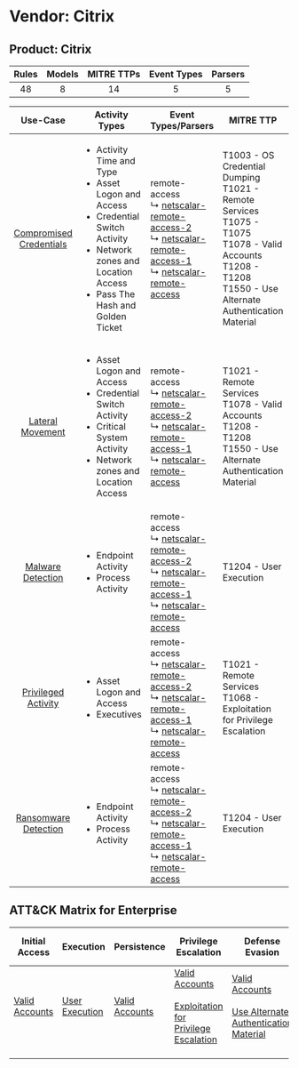 Vendor: Citrix
==============
Product: Citrix
---------------
| Rules | Models | MITRE TTPs | Event Types | Parsers |
|:-----:|:------:|:----------:|:-----------:|:-------:|
|  48   |   8    |     14     |      5      |    5    |

|                                 Use-Case                                  | Activity Types                                                                                                                                                                                | Event Types/Parsers                                                                                                                                                                                                                                                                       | MITRE TTP                                                                                                                                                                 | Content                                              |
|:-------------------------------------------------------------------------:| --------------------------------------------------------------------------------------------------------------------------------------------------------------------------------------------- | ----------------------------------------------------------------------------------------------------------------------------------------------------------------------------------------------------------------------------------------------------------------------------------------- | ------------------------------------------------------------------------------------------------------------------------------------------------------------------------- | ---------------------------------------------------- |
| [Compromised Credentials](../UseCases/usecase_compromised_credentials.md) | <ul><li>Activity Time  and Type</li><li>Asset Logon and Access</li><li>Credential Switch Activity</li><li>Network zones and Location Access</li><li>Pass The Hash and Golden Ticket</li></ul> |  remote-access<br> ↳ [netscalar-remote-access-2](../Parsers/parserContent_netscalar-remote-access-2.md)<br> ↳ [netscalar-remote-access-1](../Parsers/parserContent_netscalar-remote-access-1.md)<br> ↳ [netscalar-remote-access](../Parsers/parserContent_netscalar-remote-access.md)<br> | T1003 - OS Credential Dumping<br>T1021 - Remote Services<br>T1075 - T1075<br>T1078 - Valid Accounts<br>T1208 - T1208<br>T1550 - Use Alternate Authentication Material<br> | <ul><li>23 Rules</li></ul><ul><li>3 Models</li></ul> |
|        [Lateral Movement](../UseCases/usecase_lateral_movement.md)        | <ul><li>Asset Logon and Access</li><li>Credential Switch Activity</li><li>Critical System Activity</li><li>Network zones and Location Access</li></ul>                                        |  remote-access<br> ↳ [netscalar-remote-access-2](../Parsers/parserContent_netscalar-remote-access-2.md)<br> ↳ [netscalar-remote-access-1](../Parsers/parserContent_netscalar-remote-access-1.md)<br> ↳ [netscalar-remote-access](../Parsers/parserContent_netscalar-remote-access.md)<br> | T1021 - Remote Services<br>T1078 - Valid Accounts<br>T1208 - T1208<br>T1550 - Use Alternate Authentication Material<br>                                                   | <ul><li>15 Rules</li></ul><ul><li>2 Models</li></ul> |
|       [Malware Detection](../UseCases/usecase_malware_detection.md)       | <ul><li>Endpoint Activity</li><li>Process Activity</li></ul>                                                                                                                                  |  remote-access<br> ↳ [netscalar-remote-access-2](../Parsers/parserContent_netscalar-remote-access-2.md)<br> ↳ [netscalar-remote-access-1](../Parsers/parserContent_netscalar-remote-access-1.md)<br> ↳ [netscalar-remote-access](../Parsers/parserContent_netscalar-remote-access.md)<br> | T1204 - User Execution<br>                                                                                                                                                | <ul><li>4 Rules</li></ul><ul><li>1 Models</li></ul>  |
|     [Privileged Activity](../UseCases/usecase_privileged_activity.md)     | <ul><li>Asset Logon and Access</li><li>Executives</li></ul>                                                                                                                                   |  remote-access<br> ↳ [netscalar-remote-access-2](../Parsers/parserContent_netscalar-remote-access-2.md)<br> ↳ [netscalar-remote-access-1](../Parsers/parserContent_netscalar-remote-access-1.md)<br> ↳ [netscalar-remote-access](../Parsers/parserContent_netscalar-remote-access.md)<br> | T1021 - Remote Services<br>T1068 - Exploitation for Privilege Escalation<br>                                                                                              | <ul><li>2 Rules</li></ul><ul><li>1 Models</li></ul>  |
|    [Ransomware Detection](../UseCases/usecase_ransomware_detection.md)    | <ul><li>Endpoint Activity</li><li>Process Activity</li></ul>                                                                                                                                  |  remote-access<br> ↳ [netscalar-remote-access-2](../Parsers/parserContent_netscalar-remote-access-2.md)<br> ↳ [netscalar-remote-access-1](../Parsers/parserContent_netscalar-remote-access-1.md)<br> ↳ [netscalar-remote-access](../Parsers/parserContent_netscalar-remote-access.md)<br> | T1204 - User Execution<br>                                                                                                                                                | <ul><li>4 Rules</li></ul><ul><li>1 Models</li></ul>  |

ATT&CK Matrix for Enterprise
----------------------------
| Initial Access                                                      | Execution                                                           | Persistence                                                         | Privilege Escalation                                                                                                                                          | Defense Evasion                                                                                                                                               | Credential Access                                                          | Discovery | Lateral Movement                                                                                                                                               | Collection | Command and Control | Exfiltration | Impact |
| ------------------------------------------------------------------- | ------------------------------------------------------------------- | ------------------------------------------------------------------- | ------------------------------------------------------------------------------------------------------------------------------------------------------------- | ------------------------------------------------------------------------------------------------------------------------------------------------------------- | -------------------------------------------------------------------------- | --------- | -------------------------------------------------------------------------------------------------------------------------------------------------------------- | ---------- | ------------------- | ------------ | ------ |
| [Valid Accounts](https://attack.mitre.org/techniques/T1078)<br><br> | [User Execution](https://attack.mitre.org/techniques/T1204)<br><br> | [Valid Accounts](https://attack.mitre.org/techniques/T1078)<br><br> | [Valid Accounts](https://attack.mitre.org/techniques/T1078)<br><br>[Exploitation for Privilege Escalation](https://attack.mitre.org/techniques/T1068)<br><br> | [Valid Accounts](https://attack.mitre.org/techniques/T1078)<br><br>[Use Alternate Authentication Material](https://attack.mitre.org/techniques/T1550)<br><br> | [OS Credential Dumping](https://attack.mitre.org/techniques/T1003)<br><br> |           | [Remote Services](https://attack.mitre.org/techniques/T1021)<br><br>[Use Alternate Authentication Material](https://attack.mitre.org/techniques/T1550)<br><br> |            |                     |              |        |